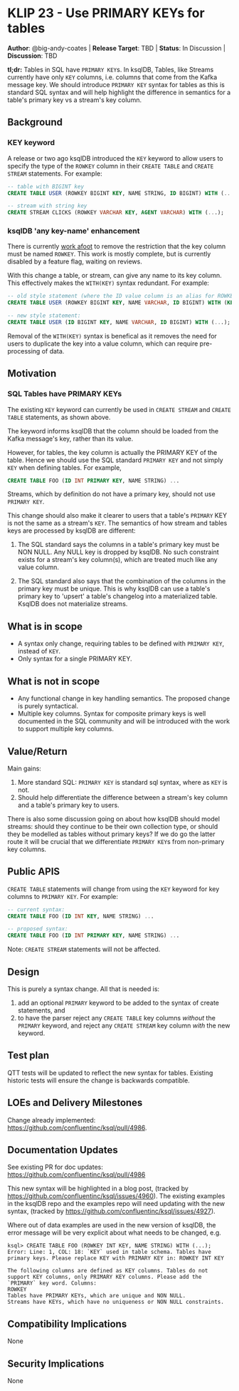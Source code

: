 # KLIP 23 - Use PRIMARY KEYs for tables

**Author**: @big-andy-coates |
**Release Target**: TBD |
**Status**: In Discussion |
**Discussion**: TBD

**tl;dr:** Tables in SQL have `PRIMARY KEY`s. In ksqlDB, Tables, like Streams currently have only
`KEY` columns, i.e. columns that come from the Kafka message key. We should introduce `PRIMARY KEY`
syntax for tables as this is standard SQL syntax and will help highlight the difference in semantics
for a table's primary key vs a stream's key column.
           
## Background

### KEY keyword

A release or two ago ksqlDB introduced the `KEY` keyword to allow users to specify the type of the
`ROWKEY` column in their `CREATE TABLE` and `CREATE STREAM` statements. For example:

```sql
-- table with BIGINT key
CREATE TABLE USER (ROWKEY BIGINT KEY, NAME STRING, ID BIGINT) WITH (...);

-- stream with string key
CREATE STREAM CLICKS (ROWKEY VARCHAR KEY, AGENT VARCHAR) WITH (...);
```

### ksqlDB 'any key-name' enhancement

There is currently [work afoot](https://github.com/confluentinc/ksql/issues/3536) to remove the
restriction that the key column must be named `ROWKEY`. This work is mostly complete, but is
currently disabled by a feature flag, waiting on reviews.

With this change a table, or stream, can give any name to its key column. This effectively makes the
`WITH(KEY)` syntax redundant.  For example:

```sql
-- old style statement (where the ID value column is an alias for ROWKEY)
CREATE TABLE USER (ROWKEY BIGINT KEY, NAME VARCHAR, ID BIGINT) WITH (KEY='ID', ...);

-- new style statement:
CREATE TABLE USER (ID BIGINT KEY, NAME VARCHAR, ID BIGINT) WITH (...);
```

Removal of the `WITH(KEY)` syntax is benefical as it removes the need for users to duplicate the key
into a value column, which can require pre-processing of data.

## Motivation

### SQL Tables have PRIMARY KEYs

The existing `KEY` keyword can currently be used in `CREATE STREAM` and `CREATE TABLE` statements,
as shown above.

The keyword informs ksqlDB that the column should be loaded from the Kafka message's key, rather
than its value.

However, for tables, the key column is actually the PRIMARY KEY of the table. Hence we should use
the SQL standard `PRIMARY KEY` and not simply `KEY` when defining tables. For example,

```sql
CREATE TABLE FOO (ID INT PRIMARY KEY, NAME STRING) ...
```

Streams, which by definition do not have a primary key, should not use `PRIMARY KEY`.

This change should also make it clearer to users that a table's `PRIMARY` KEY is not the same as a
stream's `KEY`. The semantics of how stream and tables keys are processed by ksqlDB are different:

1. The SQL standard says the columns in a table's primary key must be NON NULL. Any NULL key is
dropped by ksqlDB. No such constraint exists for a stream's key column(s), which are treated much
like any value column.

2. The SQL standard also says that the combination of the columns in the primary key must be unique.
This is why ksqlDB can use a table's primary key to 'upsert' a table's changelog into a materialized
table. KsqlDB does not materialize streams.

## What is in scope

* A syntax only change, requiring tables to be defined with `PRIMARY KEY`, instead of `KEY`.
* Only syntax for a single PRIMARY KEY.

## What is not in scope

* Any functional change in key handling semantics. The proposed change is purely syntactical.
* Multiple key columns. Syntax for composite primary keys is well documented in the SQL community
and will be introduced with the work to support multiple key columns.

## Value/Return

Main gains:

1. More standard SQL: `PRIMARY KEY` is standard sql syntax, where as `KEY` is not.
2. Should help differentiate the difference between a stream's key column and a table's primary key
to users.

There is also some discussion going on about how ksqlDB should model streams: should they continue
to be their own collection type, or should they be modelled as tables without primary keys? If we
do go the latter route it will be crucial that we differentiate `PRIMARY KEY`s from non-primary key
columns.

## Public APIS

`CREATE TABLE` statements will change from using the `KEY` keyword for key columns to `PRIMARY KEY`.
For example:

```sql
-- current syntax:
CREATE TABLE FOO (ID INT KEY, NAME STRING) ...

-- proposed syntax:
CREATE TABLE FOO (ID INT PRIMARY KEY, NAME STRING) ...
```

Note: `CREATE STREAM` statements will not be affected.

## Design

This is purely a syntax change.  All that is needed is:

 1. add an optional `PRIMARY` keyword to be added to the syntax of create statements, and
 1. to have the parser reject any `CREATE TABLE` key columns _without_ the `PRIMARY`
keyword, and reject any `CREATE STREAM` key column _with_ the new keyword.

## Test plan

QTT tests will be updated to reflect the new syntax for tables. Existing historic tests will ensure
the change is backwards compatible.

## LOEs and Delivery Milestones

Change already implemented: https://github.com/confluentinc/ksql/pull/4986.

## Documentation Updates

See existing PR for doc updates: https://github.com/confluentinc/ksql/pull/4986

This new syntax will be highlighted in a blog post, (tracked by
https://github.com/confluentinc/ksql/issues/4960). The existing examples in the ksqlDB repo and the
examples repo will need updating with the new syntax,
(tracked by https://github.com/confluentinc/ksql/issues/4927).

Where out of data examples are used in the new version of ksqlDB, the error message will be very explicit about what needs to be changed, e.g. 

```
ksql> CREATE TABLE FOO (ROWKEY INT KEY, NAME STRING) WITH (...);
Error: Line: 1, COL: 18: `KEY` used in table schema. Tables have primary keys. Please replace KEY with PRIMARY KEY in: ROWKEY INT KEY

The following columns are defined as KEY columns. Tables do not support KEY columns, only PRIMARY KEY columns. Please add the `PRIMARY` key word. Columns:
ROWKEY
Tables have PRIMARY KEYs, which are unique and NON NULL.
Streams have KEYs, which have no uniqueness or NON NULL constraints.
```

## Compatibility Implications

None

## Security Implications

None
